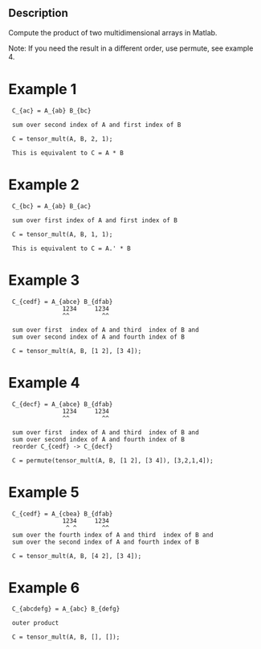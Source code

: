 ## Description

 Compute the product of two multidimensional arrays in Matlab.

 Note: If you need the result in a different order, use permute, see
       example 4.


# Example 1

```
 C_{ac} = A_{ab} B_{bc}

 sum over second index of A and first index of B

 C = tensor_mult(A, B, 2, 1);

 This is equivalent to C = A * B
```

# Example 2

```
 C_{bc} = A_{ab} B_{ac}

 sum over first index of A and first index of B

 C = tensor_mult(A, B, 1, 1);

 This is equivalent to C = A.' * B
```

# Example 3

```
 C_{cedf} = A_{abce} B_{dfab}
               1234     1234
               ^^         ^^

 sum over first  index of A and third  index of B and
 sum over second index of A and fourth index of B

 C = tensor_mult(A, B, [1 2], [3 4]);
```

# Example 4

```
 C_{decf} = A_{abce} B_{dfab}
               1234     1234
               ^^         ^^

 sum over first  index of A and third  index of B and
 sum over second index of A and fourth index of B
 reorder C_{cedf} -> C_{decf}

 C = permute(tensor_mult(A, B, [1 2], [3 4]), [3,2,1,4]);

```

# Example 5

```
 C_{cedf} = A_{cbea} B_{dfab}
               1234     1234
                ^ ^       ^^
 sum over the fourth index of A and third  index of B and
 sum over the second index of A and fourth index of B

 C = tensor_mult(A, B, [4 2], [3 4]);
```

# Example 6

```
 C_{abcdefg} = A_{abc} B_{defg}

 outer product

 C = tensor_mult(A, B, [], []);
```



